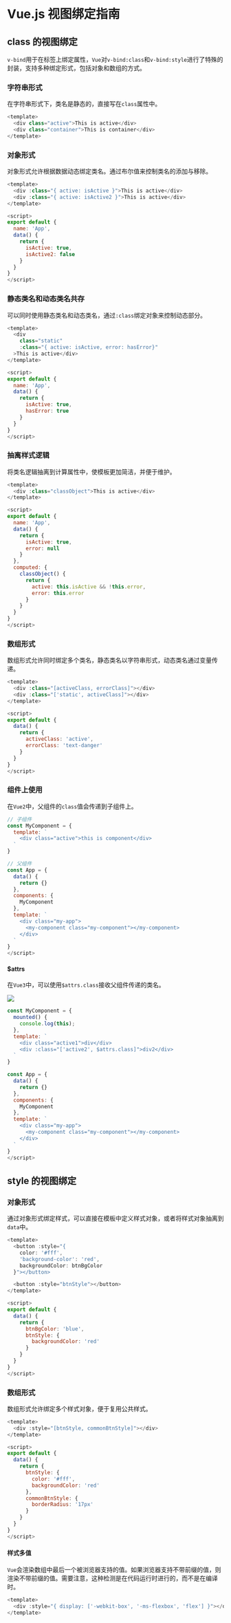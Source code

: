# Vue.js 视图绑定指南

## class 的视图绑定

`v-bind`用于在标签上绑定属性，`Vue`对`v-bind:class`和`v-bind:style`进行了特殊的封装，支持多种绑定形式，包括对象和数组的方式。

### 字符串形式

在字符串形式下，类名是静态的，直接写在`class`属性中。

```javascript
<template>
  <div class="active">This is active</div>
  <div class="container">This is container</div>
</template>
```

### 对象形式

对象形式允许根据数据动态绑定类名。通过布尔值来控制类名的添加与移除。

```javascript
<template>
  <div :class="{ active: isActive }">This is active</div>
  <div :class="{ active: isActive2 }">This is active</div>
</template>

<script>
export default {
  name: 'App',
  data() {
    return {
      isActive: true,
      isActive2: false
    }
  }
}
</script>
```

### 静态类名和动态类名共存

可以同时使用静态类名和动态类名，通过`:class`绑定对象来控制动态部分。

```javascript
<template>
  <div
    class="static"
    :class="{ active: isActive, error: hasError}"
  >This is active</div>
</template>

<script>
export default {
  name: 'App',
  data() {
    return {
      isActive: true,
      hasError: true
    }
  }
}
</script>
```

### 抽离样式逻辑

将类名逻辑抽离到计算属性中，使模板更加简洁，并便于维护。

```javascript
<template>
  <div :class="classObject">This is active</div>
</template>

<script>
export default {
  name: 'App',
  data() {
    return {
      isActive: true,
      error: null
    }
  },
  computed: {
    classObject() {
      return {
        active: this.isActive && !this.error,
        error: this.error
      }
    }
  }
}
</script>
```

### 数组形式

数组形式允许同时绑定多个类名，静态类名以字符串形式，动态类名通过变量传递。

```javascript
<template>
  <div :class="[activeClass, errorClass]"></div>
  <div :class="['static', activeClass]"></div>
</template>

<script>
export default {
  data() {
    return {
      activeClass: 'active',
      errorClass: 'text-danger'
    }
  }
}
</script>
```

### 组件上使用

在`Vue2`中，父组件的`class`值会传递到子组件上。

```javascript
// 子组件
const MyComponent = {
  template: `
    <div class="active">this is component</div>
  `
}

// 父组件
const App = {
  data() {
    return {}
  },
  components: {
    MyComponent
  },
  template: `
    <div class="my-app">
      <my-component class="my-component"></my-component>
    </div>
  `
}
</script>
```

#### $attrs

在`Vue3`中，可以使用`$attrs.class`接收父组件传递的类名。

![](../../../assets/d0feabdf04d049bd4488f2ddca729d19.png)

```javascript
const MyComponent = {
  mounted() {
    console.log(this);
  },
  template: `
    <div class="active1">div</div>
    <div :class="['active2', $attrs.class]">div2</div>
  `
}

const App = {
  data() {
    return {}
  },
  components: {
    MyComponent
  },
  template: `
    <div class="my-app">
      <my-component class="my-component"></my-component>
    </div>
  `
}
</script>
```

## style 的视图绑定

### 对象形式

通过对象形式绑定样式，可以直接在模板中定义样式对象，或者将样式对象抽离到`data`中。

```javascript
<template>
  <button :style="{
    color: '#fff',
    'background-color': 'red',
    backgroundColor: btnBgColor
  }"></button>

  <button :style="btnStyle"></button>
</template>

<script>
export default {
  data() {
    return {
      btnBgColor: 'blue',
      btnStyle: {
        backgroundColor: 'red'
      }
    }
  }
}
</script>
```

### 数组形式

数组形式允许绑定多个样式对象，便于复用公共样式。

```javascript
<template>
  <div :style="[btnStyle, commonBtnStyle]"></div>
</template>

<script>
export default {
  data() {
    return {
      btnStyle: {
        color: '#fff',
        backgroundColor: 'red'
      },
      commonBtnStyle: {
        borderRadius: '17px'
      }
    }
  }
}
</script>
```

#### 样式多值

`Vue`会渲染数组中最后一个被浏览器支持的值。如果浏览器支持不带前缀的值，则渲染不带前缀的值。需要注意，这种检测是在代码运行时进行的，而不是在编译时。

```javascript
<template>
  <div :style="{ display: ['-webkit-box', '-ms-flexbox', 'flex'] }"></div>
</template>
```
